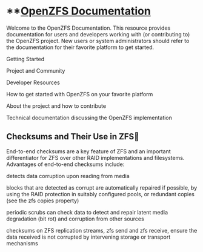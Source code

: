 # **[OpenZFS Documentation](https://openzfs.github.io/openzfs-docs/)

Welcome to the OpenZFS Documentation. This resource provides documentation for users and developers working with (or contributing to) the OpenZFS project. New users or system administrators should refer to the documentation for their favorite platform to get started.

Getting Started

Project and Community

Developer Resources

How to get started with OpenZFS on your favorite platform

About the project and how to contribute

Technical documentation discussing the OpenZFS implementation

## Checksums and Their Use in ZFS

End-to-end checksums are a key feature of ZFS and an important differentiator for ZFS over other RAID implementations and filesystems. Advantages of end-to-end checksums include:

detects data corruption upon reading from media

blocks that are detected as corrupt are automatically repaired if possible, by using the RAID protection in suitably configured pools, or redundant copies (see the zfs copies property)

periodic scrubs can check data to detect and repair latent media degradation (bit rot) and corruption from other sources

checksums on ZFS replication streams, zfs send and zfs receive, ensure the data received is not corrupted by intervening storage or transport mechanisms
